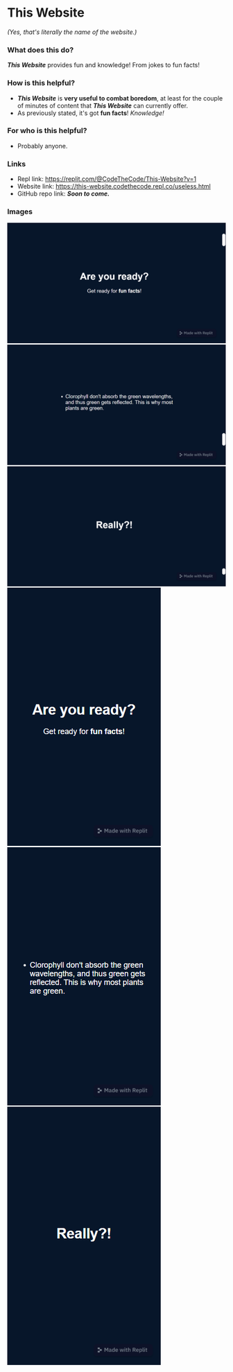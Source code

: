 # This Website
*(Yes, that's literally the name of the website.)*

### What does this do?
***This Website*** provides fun and knowledge! From jokes to fun facts!

### How is this helpful?
* ***This Website*** is **very useful to combat boredom**, at least for the couple of minutes of content that ***This Website*** can currently offer.
* As previously stated, it's got **fun facts**! *Knowledge!*

### For who is this helpful?
* Probably anyone.

### Links
* Repl link: https://replit.com/@CodeTheCode/This-Website?v=1
* Website link: https://this-website.codethecode.repl.co/useless.html
* GitHub repo link: ***Soon to come.***

### Images
![Image of This Website 1 (desktop)](screenshots/desktop/screenshot2.png) 
![Image of This Website 2 (desktop)](screenshots/desktop/screenshot1.png)
![Image of This Website 3 (desktop)](screenshots/desktop/screenshot0.png)
![Image of This Website 1 (mobile)](screenshots/mobile/screenshot2.png)
![Image of This Website 2 (mobile)](screenshots/mobile/screenshot1.png)
![Image of This Website 3 (mobile)](screenshots/mobile/screenshot0.png)
